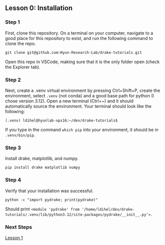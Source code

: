 ## Lesson 0: Installation

### Step 1

First, clone this repository. On a terminal on your computer, navigate to a good place for this repository to exist, and run the following command to clone the repo.

```
git clone git@github.com:Hyun-Research-Lab/drake-tutorials.git
```

Open this repo in VSCode, making sure that it is the only folder open (check the Explorer tab). 

### Step 2

Next, create a .venv virtual environment by pressing Ctrl+Shift+P, create the environment, select `.venv` (not conda) and a good base path for python (I chose version 3.12). Open a new terminal (Ctrl+~) and it should automatically source the environment. Your terminal should look like the following:

```
(.venv) ldihel@hyunlab-xps16:~/dev/drake-tutorials$ 
```

If you type in the command `which pip` into your environment, it should be in `.venv/bin/pip`.

### Step 3

Install drake, matplotlib, and numpy.

```
pip install drake matplotlib numpy
```

### Step 4

Verify that your installation was successful. 

```
python -c "import pydrake; print(pydrake)"
```

Should print `<module 'pydrake' from '/home/ldihel/dev/drake-tutorials/.venv/lib/python3.12/site-packages/pydrake/__init__.py'>`.

### Next Steps

[Lesson 1](../Lesson-1/)